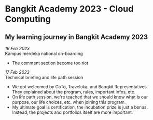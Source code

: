 # Bangkit Academy 2023 - Cloud Computing
My learning journey in Bangkit Academy 2023
--

*16 Feb 2023*<br>
Kampus merdeka national on-boarding
- The comment section become too riot

*17 Feb 2023*<br>
Technical briefing and life path session
- We got welcomed by GoTo, Traveloka, and Bangkit Representatives. They explained about the program, rules, important infos, etc.
- On life path session, we're teached that we should know what is our purpose, our life choices, etc. when joining this program.
- My ultimate goal is certification, the incubation prize is just a bonus. Instead, the projects and portfolios itself are more important.
